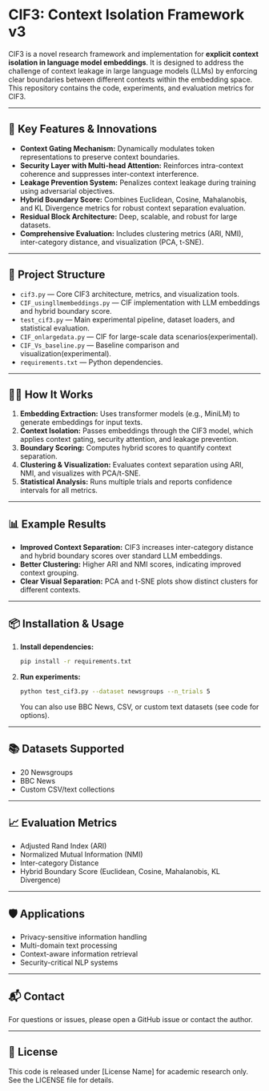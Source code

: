 # CIF3: Context Isolation Framework v3

CIF3 is a novel research framework and implementation for **explicit context isolation in language model embeddings**. It is designed to address the challenge of context leakage in large language models (LLMs) by enforcing clear boundaries between different contexts within the embedding space. This repository contains the code, experiments, and evaluation metrics for CIF3.

---

## 🚀 Key Features & Innovations

- **Context Gating Mechanism:** Dynamically modulates token representations to preserve context boundaries.
- **Security Layer with Multi-head Attention:** Reinforces intra-context coherence and suppresses inter-context interference.
- **Leakage Prevention System:** Penalizes context leakage during training using adversarial objectives.
- **Hybrid Boundary Score:** Combines Euclidean, Cosine, Mahalanobis, and KL Divergence metrics for robust context separation evaluation.
- **Residual Block Architecture:** Deep, scalable, and robust for large datasets.
- **Comprehensive Evaluation:** Includes clustering metrics (ARI, NMI), inter-category distance, and visualization (PCA, t-SNE).

---

## 📂 Project Structure

- `cif3.py` — Core CIF3 architecture, metrics, and visualization tools.
- `CIF_usingllmembeddings.py` — CIF implementation with LLM embeddings and hybrid boundary score.
- `test_cif3.py` — Main experimental pipeline, dataset loaders, and statistical evaluation.
- `CIF_onlargedata.py` — CIF for large-scale data scenarios(experimental).
- `CIF_Vs_baseline.py` — Baseline comparison and visualization(experimental).
- `requirements.txt` — Python dependencies.

---

## 🧑‍💻 How It Works

1. **Embedding Extraction:** Uses transformer models (e.g., MiniLM) to generate embeddings for input texts.
2. **Context Isolation:** Passes embeddings through the CIF3 model, which applies context gating, security attention, and leakage prevention.
3. **Boundary Scoring:** Computes hybrid scores to quantify context separation.
4. **Clustering & Visualization:** Evaluates context separation using ARI, NMI, and visualizes with PCA/t-SNE.
5. **Statistical Analysis:** Runs multiple trials and reports confidence intervals for all metrics.

---

## 📊 Example Results

- **Improved Context Separation:** CIF3 increases inter-category distance and hybrid boundary scores over standard LLM embeddings.
- **Better Clustering:** Higher ARI and NMI scores, indicating improved context grouping.
- **Clear Visual Separation:** PCA and t-SNE plots show distinct clusters for different contexts.

---

## 📦 Installation & Usage

1. **Install dependencies:**
   ```bash
   pip install -r requirements.txt
   ```
2. **Run experiments:**
   ```bash
   python test_cif3.py --dataset newsgroups --n_trials 5
   ```
   You can also use BBC News, CSV, or custom text datasets (see code for options).

---

## 📚 Datasets Supported
- 20 Newsgroups
- BBC News
- Custom CSV/text collections

---

## 📈 Evaluation Metrics
- Adjusted Rand Index (ARI)
- Normalized Mutual Information (NMI)
- Inter-category Distance
- Hybrid Boundary Score (Euclidean, Cosine, Mahalanobis, KL Divergence)

---

## 🛡️ Applications
- Privacy-sensitive information handling
- Multi-domain text processing
- Context-aware information retrieval
- Security-critical NLP systems

---



## 📬 Contact
For questions or issues, please open a GitHub issue or contact the author.

---

## 📑 License
This code is released under [License Name] for academic research only. See the LICENSE file for details.
